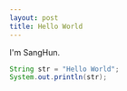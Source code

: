 ```yaml
---
layout: post
title: Hello World
---
```


I'm SangHun.

```java
String str = "Hello World";
System.out.println(str);
```
